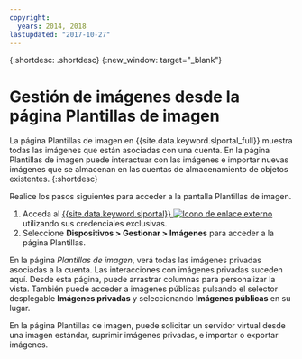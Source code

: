 ```yaml
---
copyright:
  years: 2014, 2018
lastupdated: "2017-10-27"
---
```


{:shortdesc: .shortdesc}
{:new_window: target="_blank"}

# Gestión de imágenes desde la página Plantillas de imagen

La página Plantillas de imagen en {{site.data.keyword.slportal_full}} muestra todas las imágenes que están asociadas con una cuenta. En la página Plantillas de imagen puede interactuar con las imágenes e importar nuevas imágenes que se almacenan en las cuentas de almacenamiento de objetos existentes. {:shortdesc}

Realice los pasos siguientes para acceder a la pantalla Plantillas de imagen.

1. Acceda al [{{site.data.keyword.slportal}} ![Icono de enlace externo](../../icons/launch-glyph.svg "Icono de enlace externo")](https://control.softlayer.com/) utilizando sus credenciales exclusivas.
2. Seleccione **Dispositivos > Gestionar > Imágenes** para acceder a la página Plantillas.

En la página *Plantillas de imagen*, verá todas las imágenes privadas asociadas a la cuenta. Las interacciones con imágenes privadas suceden aquí. Desde esta página, puede arrastrar columnas para personalizar la vista. También puede acceder a imágenes públicas pulsando el selector desplegable **Imágenes privadas** y seleccionando **Imágenes públicas** en su lugar. 

En la página Plantillas de imagen, puede solicitar un servidor virtual desde una imagen estándar, suprimir imágenes privadas, e importar o exportar imágenes. 
